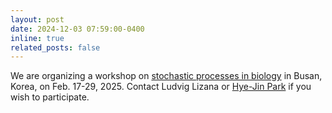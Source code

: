 ```yaml
---
layout: post
date: 2024-12-03 07:59:00-0400
inline: true
related_posts: false
---
```


We are organizing a workshop on [stochastic processes in biology](https://sites.google.com/inha.ac.kr/meew2025) in Busan, Korea, on Feb. 17-29, 2025. Contact Ludvig Lizana or [Hye-Jin Park](https://hjpark.me) if you wish to participate.
